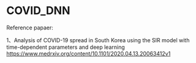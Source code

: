 # COVID_DNN
Reference papaer:

1、Analysis of COVID-19 spread in South Korea using the SIR model with time-dependent parameters and deep learning https://www.medrxiv.org/content/10.1101/2020.04.13.20063412v1

